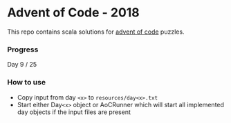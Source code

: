 Advent of Code - 2018
=====================

This repo contains scala solutions for [advent of code](https://adventofcode.com/2018) puzzles.

### Progress
Day 9 / 25

### How to use
* Copy input from day `<x>` to `resources/day<x>.txt`
* Start either Day`<x>` object or AoCRunner which will start all implemented day objects if the input files are present

